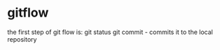 # gitflow

the first step of git flow is: git status
git commit - commits it to the local repository
